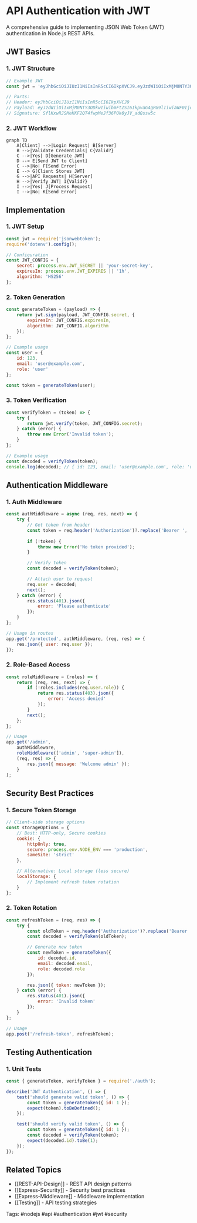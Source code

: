 # API Authentication with JWT

A comprehensive guide to implementing JSON Web Token (JWT) authentication in Node.js REST APIs.

## JWT Basics

### 1. JWT Structure
```javascript
// Example JWT
const jwt = 'eyJhbGciOiJIUzI1NiIsInR5cCI6IkpXVCJ9.eyJzdWIiOiIxMjM0NTY3ODkwIiwibmFtZSI6IkpvaG4gRG9lIiwiaWF0IjoxNTE2MjM5MDIyfQ.SflKxwRJSMeKKF2QT4fwpMeJf36POk6yJV_adQssw5c';

// Parts:
// Header: eyJhbGciOiJIUzI1NiIsInR5cCI6IkpXVCJ9
// Payload: eyJzdWIiOiIxMjM0NTY3ODkwIiwibmFtZSI6IkpvaG4gRG9lIiwiaWF0IjoxNTE2MjM5MDIyfQ
// Signature: SflKxwRJSMeKKF2QT4fwpMeJf36POk6yJV_adQssw5c
```

### 2. JWT Workflow
```mermaid
graph TD
    A[Client] -->|Login Request| B[Server]
    B -->|Validate Credentials| C{Valid?}
    C -->|Yes| D[Generate JWT]
    D --> E[Send JWT to Client]
    C -->|No| F[Send Error]
    E --> G[Client Stores JWT]
    G -->|API Requests| H[Server]
    H -->|Verify JWT| I{Valid?}
    I -->|Yes| J[Process Request]
    I -->|No| K[Send Error]
```

## Implementation

### 1. JWT Setup
```javascript
const jwt = require('jsonwebtoken');
require('dotenv').config();

// Configuration
const JWT_CONFIG = {
    secret: process.env.JWT_SECRET || 'your-secret-key',
    expiresIn: process.env.JWT_EXPIRES || '1h',
    algorithm: 'HS256'
};
```

### 2. Token Generation
```javascript
const generateToken = (payload) => {
    return jwt.sign(payload, JWT_CONFIG.secret, {
        expiresIn: JWT_CONFIG.expiresIn,
        algorithm: JWT_CONFIG.algorithm
    });
};

// Example usage
const user = {
    id: 123,
    email: 'user@example.com',
    role: 'user'
};

const token = generateToken(user);
```

### 3. Token Verification
```javascript
const verifyToken = (token) => {
    try {
        return jwt.verify(token, JWT_CONFIG.secret);
    } catch (error) {
        throw new Error('Invalid token');
    }
};

// Example usage
const decoded = verifyToken(token);
console.log(decoded); // { id: 123, email: 'user@example.com', role: 'user', iat: 1234567890, exp: 1234567890 }
```

## Authentication Middleware

### 1. Auth Middleware
```javascript
const authMiddleware = async (req, res, next) => {
    try {
        // Get token from header
        const token = req.header('Authorization')?.replace('Bearer ', '');
        
        if (!token) {
            throw new Error('No token provided');
        }

        // Verify token
        const decoded = verifyToken(token);

        // Attach user to request
        req.user = decoded;
        next();
    } catch (error) {
        res.status(401).json({
            error: 'Please authenticate'
        });
    }
};

// Usage in routes
app.get('/protected', authMiddleware, (req, res) => {
    res.json({ user: req.user });
});
```

### 2. Role-Based Access
```javascript
const roleMiddleware = (roles) => {
    return (req, res, next) => {
        if (!roles.includes(req.user.role)) {
            return res.status(403).json({
                error: 'Access denied'
            });
        }
        next();
    };
};

// Usage
app.get('/admin', 
    authMiddleware,
    roleMiddleware(['admin', 'super-admin']),
    (req, res) => {
        res.json({ message: 'Welcome admin' });
    }
);
```

## Security Best Practices

### 1. Secure Token Storage
```javascript
// Client-side storage options
const storageOptions = {
    // Best: HTTP-only, Secure cookies
    cookie: {
        httpOnly: true,
        secure: process.env.NODE_ENV === 'production',
        sameSite: 'strict'
    },

    // Alternative: Local storage (less secure)
    localStorage: {
        // Implement refresh token rotation
    }
};
```

### 2. Token Rotation
```javascript
const refreshToken = (req, res) => {
    try {
        const oldToken = req.header('Authorization')?.replace('Bearer ', '');
        const decoded = verifyToken(oldToken);

        // Generate new token
        const newToken = generateToken({
            id: decoded.id,
            email: decoded.email,
            role: decoded.role
        });

        res.json({ token: newToken });
    } catch (error) {
        res.status(401).json({
            error: 'Invalid token'
        });
    }
};

// Usage
app.post('/refresh-token', refreshToken);
```

## Testing Authentication

### 1. Unit Tests
```javascript
const { generateToken, verifyToken } = require('./auth');

describe('JWT Authentication', () => {
    test('should generate valid token', () => {
        const token = generateToken({ id: 1 });
        expect(token).toBeDefined();
    });

    test('should verify valid token', () => {
        const token = generateToken({ id: 1 });
        const decoded = verifyToken(token);
        expect(decoded.id).toBe(1);
    });
});
```

## Related Topics
- [[REST-API-Design]] - REST API design patterns
- [[Express-Security]] - Security best practices
- [[Express-Middleware]] - Middleware implementation
- [[Testing]] - API testing strategies

Tags: #nodejs #api #authentication #jwt #security
